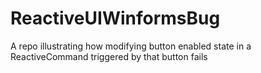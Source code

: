 # ReactiveUIWinformsBug
A repo illustrating how modifying button enabled state in a ReactiveCommand triggered by that button fails
